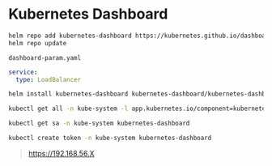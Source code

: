 # Kubernetes Dashboard

```bash
helm repo add kubernetes-dashboard https://kubernetes.github.io/dashboard/
helm repo update
```

`dashboard-param.yaml`
```yaml
service:
  type: LoadBalancer
```

```bash
helm install kubernetes-dashboard kubernetes-dashboard/kubernetes-dashboard -n kube-system -f dashboard-param.yaml
```

```bash
kubectl get all -n kube-system -l app.kubernetes.io/component=kubernetes-dashboard
```

```bash
kubectl get sa -n kube-system kubernetes-dashboard
```

```bash
kubectl create token -n kube-system kubernetes-dashboard
```

> https://192.168.56.X
